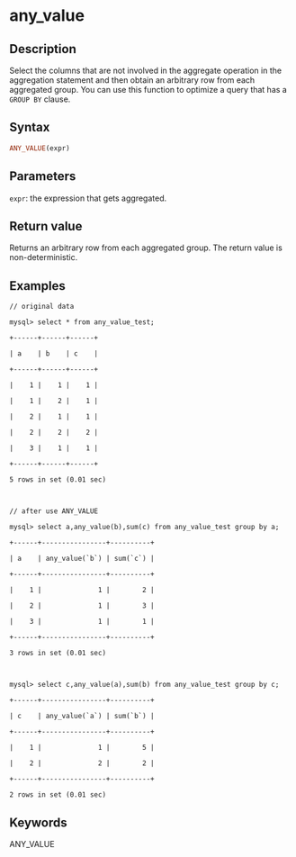 # any_value

## Description

Select the columns that are not involved in the aggregate operation in the aggregation statement and then obtain an arbitrary row from each aggregated group. You can use this function to optimize a query that has a `GROUP BY` clause.

## Syntax

```Haskell
ANY_VALUE(expr)
```

## Parameters

`expr`: the expression that gets aggregated.

## Return value

Returns an arbitrary row from each aggregated group. The return value is non-deterministic.

## Examples

```Plain%20Text
// original data

mysql> select * from any_value_test;

+------+------+------+

| a    | b    | c    |

+------+------+------+

|    1 |    1 |    1 |

|    1 |    2 |    1 |

|    2 |    1 |    1 |

|    2 |    2 |    2 |

|    3 |    1 |    1 |

+------+------+------+

5 rows in set (0.01 sec)



// after use ANY_VALUE

mysql> select a,any_value(b),sum(c) from any_value_test group by a;

+------+----------------+----------+

| a    | any_value(`b`) | sum(`c`) |

+------+----------------+----------+

|    1 |              1 |        2 |

|    2 |              1 |        3 |

|    3 |              1 |        1 |

+------+----------------+----------+

3 rows in set (0.01 sec)



mysql> select c,any_value(a),sum(b) from any_value_test group by c;

+------+----------------+----------+

| c    | any_value(`a`) | sum(`b`) |

+------+----------------+----------+

|    1 |              1 |        5 |

|    2 |              2 |        2 |

+------+----------------+----------+

2 rows in set (0.01 sec)
```

## Keywords

ANY_VALUE
